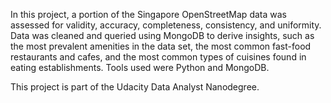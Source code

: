 In this project, a portion of the Singapore OpenStreetMap data was assessed for validity, accuracy, completeness, consistency, and uniformity. Data was cleaned and queried using MongoDB to derive insights, such as the most prevalent amenities in the data set, the most common fast-food restaurants and cafes, and the most common types of cuisines found in eating establishments. Tools used were Python and MongoDB.

This project is part of the Udacity Data Analyst Nanodegree.

